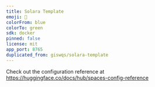 ```yaml
---
title: Solara Template
emoji: 🏃
colorFrom: blue
colorTo: green
sdk: docker
pinned: false
license: mit
app_port: 8765
duplicated_from: giswqs/solara-template
---
```


Check out the configuration reference at https://huggingface.co/docs/hub/spaces-config-reference
